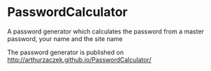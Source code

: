 PasswordCalculator
==================

A password generator which calculates the password from a master password, your name and the site name

The password generator is published on http://arthurzaczek.github.io/PasswordCalculator/
